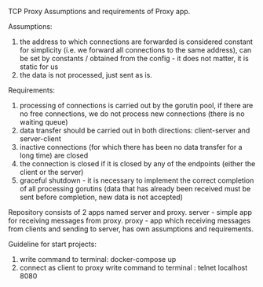 TCP Proxy
Assumptions and requirements of Proxy app.

  Assumptions:
1) the address to which connections are forwarded is considered constant for simplicity (i.e. we forward all connections to the same address), can be set by constants / obtained from the config - it does not matter, it is static for us
2) the data is not processed, just sent as is.
  
  Requirements:
1) processing of connections is carried out by the gorutin pool, if there are no free connections, we do not process new connections (there is no waiting queue)
2) data transfer should be carried out in both directions: client-server and server-client
3) inactive connections (for which there has been no data transfer for a long time) are closed
4) the connection is closed if it is closed by any of the endpoints (either the client or the server)
5) graceful shutdown - it is necessary to implement the correct completion of all processing gorutins (data that has already been received must be sent before completion, new data is not accepted)

Repository consists of 2 apps named server and proxy.
server - simple app for receiving messages from proxy.
proxy - app which receiving messages from clients and sending to server,
has own assumptions and requirements.

Guideline for start projects:
1) write command to terminal:  docker-compose up
2) connect as client to proxy write command to terminal : telnet localhost 8080



